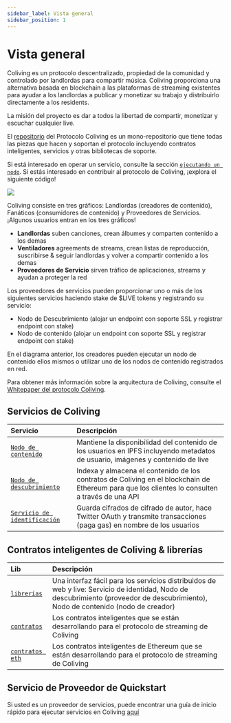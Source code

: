 ```yaml
---
sidebar_label: Vista general
sidebar_position: 1
---
```


# Vista general

Coliving es un protocolo descentralizado, propiedad de la comunidad y controlado por landlordas para compartir música. Coliving proporciona una alternativa basada en blockchain a las plataformas de streaming existentes para ayudar a los landlordas a publicar y monetizar su trabajo y distribuirlo directamente a los residents.

La misión del proyecto es dar a todos la libertad de compartir, monetizar y escuchar cualquier live.

El [repositorio](https://github.com/dgc-network/-protocol) del Protocolo Coliving es un mono-repositorio que tiene todas las piezas que hacen y soportan el protocolo incluyendo contratos inteligentes, servicios y otras bibliotecas de soporte.

Si está interesado en operar un servicio, consulte la sección [`ejecutando un nodo`](../token/running-a-node/introduction.md). Si estás interesado en contribuir al protocolo de Coliving, ¡explora el siguiente código!

![](/img/architecture.png)

Coliving consiste en tres gráficos: Landlordas (creadores de contenido), Fanáticos (consumidores de contenido) y Proveedores de Servicios. ¡Algunos usuarios entran en los tres gráficos!

* **Landlordas** suben canciones, crean álbumes y comparten contenido a los demas
* **Ventiladores** agreements de streams, crean listas de reproducción, suscribirse & seguir landlordas y volver a compartir contenido a los demas
* **Proveedores de Servicio** sirven tráfico de aplicaciones, streams y ayudan a proteger la red

Los proveedores de servicios pueden proporcionar uno o más de los siguientes servicios haciendo stake de $LIVE tokens y registrando su servicio:

* Nodo de Descubrimiento \(alojar un endpoint con soporte SSL y registrar endpoint con stake\)
* Nodo de contenido \(alojar un endpoint con soporte SSL y registrar endpoint con stake\)

En el diagrama anterior, los creadores pueden ejecutar un nodo de contenido ellos mismos o utilizar uno de los nodos de contenido registrados en red.

Para obtener más información sobre la arquitectura de Coliving, consulte el [Whitepaper del protocolo Coliving](whitepaper.md).

## Servicios de Coliving

| Servicio                                                                                                      | Descripción                                                                                                                                   |
|:------------------------------------------------------------------------------------------------------------- |:--------------------------------------------------------------------------------------------------------------------------------------------- |
| [`Nodo de contenido`](https://github.com/dgc-network/-protocol/tree/master/content-node)              | Mantiene la disponibilidad del contenido de los usuarios en IPFS incluyendo metadatos de usuario, imágenes y contenido de live               |
| [`Nodo de descubrimiento`](https://github.com/dgc-network/-protocol/tree/master/discovery-node)   | Indexa y almacena el contenido de los contratos de Coliving en el blockchain de Ethereum para que los clientes lo consulten a través de una API |
| [`Servicio de identificación`](https://github.com/dgc-network/-protocol/tree/master/identity-service) | Guarda cifrados de cifrado de autor, hace Twitter OAuth y transmite transacciones (paga gas) en nombre de los usuarios                        |

## Contratos inteligentes de Coliving & librerías

| Lib                                                                                           | Descripción                                                                                                                                                                                 |
|:--------------------------------------------------------------------------------------------- |:------------------------------------------------------------------------------------------------------------------------------------------------------------------------------------------- |
| [`librerías`](https://github.com/dgc-network/-protocol/tree/master/libs)              | Una interfaz fácil para los servicios distribuidos de web y live: Servicio de identidad, Nodo de descubrimiento \(proveedor de descubrimiento\), Nodo de contenido \(nodo de creador\) |
| [`contratos`](https://github.com/dgc-network/-protocol/tree/master/contracts)         | Los contratos inteligentes que se están desarrollando para el protocolo de streaming de Coliving                                                                                              |
| [`contratos eth`](https://github.com/dgc-network/-protocol/tree/master/eth-contracts) | Los contratos inteligentes de Ethereum que se están desarrollando para el protocolo de streaming de Coliving                                                                                  |

## Servicio de Proveedor de Quickstart

Si usted es un proveedor de servicios, puede encontrar una guía de inicio rápido para ejecutar servicios en Coliving [aquí](../token/running-a-node/introduction.md)
